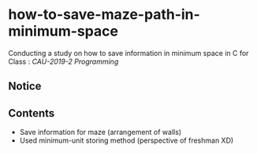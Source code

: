 # how-to-save-maze-path-in-minimum-space
Conducting a study on how to save information in minimum space in C for Class : *CAU-2019-2 Programming*

## Notice

## Contents
- Save information for maze (arrangement of walls)
- Used minimum-unit storing method (perspective of freshman XD)
